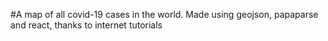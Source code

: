 #A map of all covid-19 cases in the world. Made using geojson, papaparse and react, thanks to internet tutorials
